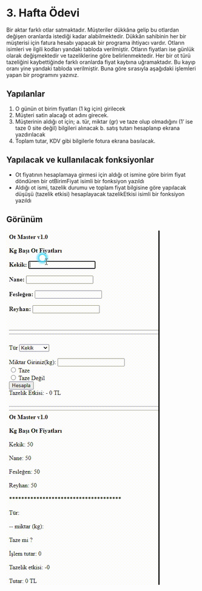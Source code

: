 # 3. Hafta Ödevi

Bir aktar farklı otlar satmaktadır. Müşteriler dükkâna gelip bu otlardan değişen oranlarda istediği 
kadar alabilmektedir. Dükkân sahibinin her bir müşterisi için 
fatura hesabı yapacak bir programa ihtiyacı vardır. Otların 
isimleri ve ilgili kodları yandaki tabloda verilmiştir. Otların 
fiyatları ise günlük olarak değişmektedir ve tazeliklerine göre 
belirlenmektedir. Her bir ot türü tazeliğini kaybettiğinde 
farklı oranlarda fiyat kaybına uğramaktadır. Bu kayıp oranı 
yine yandaki tabloda verilmiştir. Buna göre sırasıyla aşağıdaki 
işlemleri yapan bir programını yazınız.


## Yapılanlar

1) O günün ot birim fiyatları (1 kg için) 
girilecek
2) Müşteri satin alacağı ot adını girecek.
3) Müşterinin aldığı ot için;
a. tür, miktar (gr) ve taze olup 
olmadığını (1’ ise taze 0 site 
değil) bilgileri alınacak
b. satış tutarı hesaplanıp 
ekrana yazdırılacak
4) Toplam tutar, KDV gibi bilgilerle fotura 
ekrana basılacak.


## Yapılacak ve kullanılacak fonksiyonlar 

- Ot fiyatının hesaplamaya girmesi için aldığı ot 
ismine göre birim fiyat döndüren bir 
otBirimFiyat isimli bir fonksiyon yazıldı
- Aldığı ot ismi, tazelik durumu ve toplam fiyat 
bilgisine göre yapılacak düşüşü (tazelik etkisi) 
hesaplayacak tazelikEtkisi isimli bir fonksiyon 
yazıldı

## Görünüm

![alt](img/gorunum.gif)



